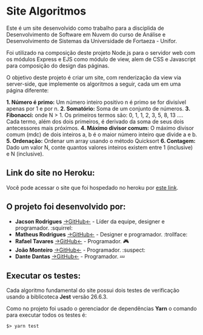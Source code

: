 # Site Algoritmos

Este é um site desenvolvido como trabalho para a disciplida de Desenvolvimento de Software
em Nuvem do curso de Análise e Desenvolvimento de Sistemas da Universidade de Fortaeza - 
Unifor.

Foi utilizado na composição deste projeto Node.js para o servidor web com os módulos Express
e EJS como módulo de view, alem de CSS e Javascript para composição do design das páginas.

O objetivo deste projeto é criar um site, com renderização da view via server-side, que 
implemente os algoritmos a seguir, cada um em uma página diferente:

**1. Número é primo:** Um número inteiro positivo n é primo se for divisível apenas por 1 e por n.
**2. Somatório:** Soma de um conjunto de números.
**3. Fibonacci:** onde N > 1. Os primeiros termos são: 0, 1, 1, 2, 3, 5, 8, 13 …. Cada termo, além dos  dois primeiros, é derivado da soma de seus dois antecessores mais próximos.
**4. Máximo divisor comum:** O máximo divisor comum (mdc) de dois inteiros a, b é o maior número inteiro que divide a e b.
**5. Ordenação:** Ordenar um array usando o método Quicksort
**6. Contagem:** Dado um valor N, conte quantos valores inteiros existem entre 1 (inclusive) e N (inclusive).

## Link do site no Heroku:
Você pode acessar o site que foi hospedado no heroku por [este link](https://sitealgoritmosdsn.herokuapp.com/).

## O projeto foi desenvolvido por:
- **Jacson Rodrigues**  [→GitHub←](https://github.com/jacksrm/) - Líder da equipe, designer e programador. :squirrel:
- **Matheus Rodrigues** [→GitHub←](https://github.com/Mayh6m) - Designer e programador. :trollface:
- **Rafael Tavares** [→GitHub←](https://github.com/RafaelD3v) - Programador. :video_game:
- **João Monteiro** [→GitHub←](https://github.com/joaomonteiroSN) - Programador. :suspect:
- **Dante Dantas** [→GitHub←](https://github.com/Dantedod) - Programador. :zzz:

## Executar os testes:

Cada algoritmo fundamental do site possui dois testes de verificação usando a biblicoteca **Jest** versão 26.6.3.

Como no projeto foi usado o gerenciador de dependências **Yarn** o comando para executar todos os testes é:

    $> yarn test
